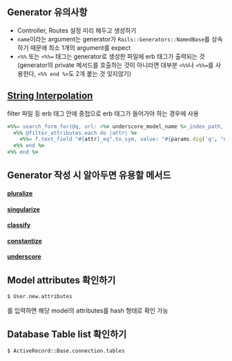 ## Generator 유의사항
- Controller, Routes 설정 미리 해두고 생성하기
- `name`이라는 argument는 generator가 `Rails::Generators::NamedBase`를 상속하기 때문에 최소 1개의 argument를 expect
- `<%%` 또는 `<%%=` 태그는 generator로 생성한 파일에 erb 태그가 출력되는 것(generator의 private 메서드를 호출하는 것이 아니라면 대부분 `<%%`나 `<%%=`를 사용한다, `<%% end %>`도 2개 붙는 것 잊지않기)

## [String Interpolation](http://ruby-for-beginners.rubymonstas.org/bonus/string_interpolation.html)
filter 파일 등 erb 태그 안에 중첩으로 erb 태그가 들어가야 하는 경우에 사용  
```ruby
<%%= search_form_for(@q, url: <%= underscore_model_name %>_index_path, method: :get, class: "ui form", style: "padding-bottom: 10px;") do |f| %>
  <%% @filter_attributes.each do |attr| %>  
    <%%= f.text_field "#{attr}_eq".to_sym, value: "#{params.dig('q', "#{attr}_eq".to_sym).presence || ''}", class: "input is-medium", placeholder: "#{attr}" %>
  <%% end %>
<%% end %>
```

## Generator 작성 시 알아두면 유용할 메서드
#### [pluralize](https://apidock.com/rails/String/pluralize)
#### [singularize](https://apidock.com/rails/String/singularize)
#### [classify](https://api.rubyonrails.org/classes/ActiveSupport/Inflector.html#method-i-classify)
#### [constantize](https://apidock.com/rails/String/constantize)
#### [underscore](https://apidock.com/rails/ActiveSupport/Inflector/underscore)

## Model attributes 확인하기
```bash
$ User.new.attributes
```
를 입력하면 해당 model의 attributes를 hash 형태로 확인 가능

## Database Table list 확인하기
```bash
$ ActiveRecord::Base.connection.tables
```
